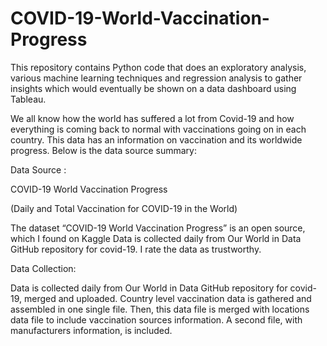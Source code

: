 # COVID-19-World-Vaccination-Progress

This repository contains Python code that does an exploratory analysis, various machine learning techniques and regression analysis to gather insights which would eventually be shown on a data dashboard using Tableau.

We all know how the world has suffered a lot from Covid-19 and how everything is coming back to normal with vaccinations going on in each country. This data has an information on vaccination and its worldwide progress. Below is the data source summary:

Data Source :

COVID-19 World Vaccination Progress

(Daily and Total Vaccination for COVID-19 in the World)

The dataset “COVID-19 World Vaccination Progress” is an open source, which I found on Kaggle
Data is collected daily from Our World in Data GitHub repository for covid-19. I rate the data as trustworthy.


Data Collection:

Data is collected daily from Our World in Data GitHub repository for covid-19, merged and uploaded. Country level vaccination data is gathered and assembled in one single file. Then, this data file is merged with locations data file to include vaccination sources information. A second file, with manufacturers information, is included.


